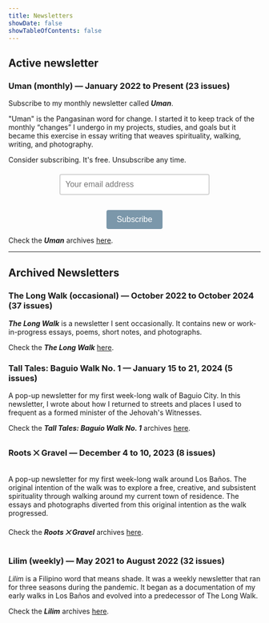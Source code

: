 ```yaml
---
title: Newsletters
showDate: false
showTableOfContents: false
---
```

## Active newsletter

### Uman (monthly) — January 2022 to Present (23 issues)

Subscribe to my monthly newsletter called _**Uman**_.

"Uman" is the Pangasinan word for change. I started it to keep track of the monthly “changes” I undergo in my projects, studies, and goals but it became this exercise in essay writing that weaves spirituality, walking, writing, and photography.

Consider subscribing. It's free. Unsubscribe any time.

<script src='https://www.google.com/recaptcha/api.js'></script>

<form action="https://sendy.lawak.ph/subscribe" method="POST" accept-charset="utf-8" style="text-align: center; margin-top: 20px;">
  <div style="margin-bottom: 10px;">
    <input 
      type="email" 
      name="email" 
      id="email" 
      placeholder="Your email address" 
      style="display: inline-block; font-size: 16px; width: 100%; max-width: 300px; padding: 10px; box-sizing: border-box; border: 2px solid #d3d3d3; border-radius: 4px;" 
    />
  </div>

  <div class="g-recaptcha" data-sitekey="6LcAiicqAAAAAKuD_c7xD53NGHkwVaHgL3p4Ak1C" style="display: inline-block; margin-bottom: 10px;"></div>

  <div style="display: none;">
    <label for="hp">HP</label><br />
    <input type="text" name="hp" id="hp" />
  </div>

  <div style="margin-top: 10px;">
    <input 
      type="hidden" 
      name="list" 
      value="zX1Mon0bSpW6R6Ujfy5KzA" 
    />
    <input 
      type="hidden" 
      name="subform" 
      value="yes" 
    />
    <input 
      type="submit" 
      name="submit" 
      id="submit" 
      value="Subscribe" 
      style="display: inline-block; font-size: 16px; padding: 10px 20px; width: auto; background-color: #7b97aa; color: white; border: none; border-radius: 4px; transition: transform 0.3s ease, background-color 0.3s ease;" 
      onmouseover="this.style.transform='scale(1.05)'" 
      onmouseout="this.style.transform='scale(1)'"
    />
  </div>
</form>

Check the _**Uman**_ archives [here](uman).

***

## Archived Newsletters

### The Long Walk (occasional) — October 2022 to October 2024 (37 issues)

_**The Long Walk**_ is a newsletter I sent occasionally. It contains new or work-in-progress essays, poems, short notes, and photographs.

Check the _**The Long Walk**_ [here](tlw).

### Tall Tales: Baguio Walk No. 1  — January 15 to 21, 2024 (5 issues)

A pop-up newsletter for my first week-long walk of Baguio City. In this newsletter, I wrote about how I returned to streets and places I used to frequent as a formed minister of the Jehovah's Witnesses.

Check the _**Tall Tales: Baguio Walk No. 1**_ archives [here](tt1).

### Roots ྾ Gravel — December 4 to 10, 2023 (8 issues)

A pop-up newsletter for my first week-long walk around Los Baños. The original intention of the walk was to explore a free, creative, and subsistent spirituality through walking around my current town of residence. The essays and photographs diverted from this original intention as the walk progressed.

Check the _**Roots ྾ Gravel**_ archives [here](rxg1).

### Lilim (weekly) — May 2021 to August 2022 (32 issues)

*Lilim* is a Filipino word that means shade. It was a weekly newsletter that ran for three seasons during the pandemic. It began as a documentation of my early walks in Los Baños and evolved into a predecessor of The Long Walk.

Check the _**Lilim**_ archives [here](lilim).